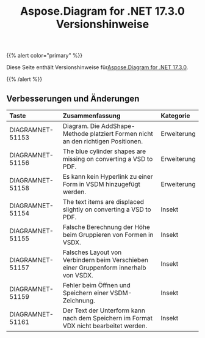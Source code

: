 ﻿---
title: Aspose.Diagram for .NET 17.3.0 Versionshinweise
type: docs
weight: 100
url: /de/net/aspose-diagram-for-net-17-3-0-release-notes/
---
{{% alert color="primary" %}} 

 Diese Seite enthält Versionshinweise für[Aspose.Diagram for .NET 17.3.0](https://www.nuget.org/packages/Aspose.Diagram/17.3.0).

{{% /alert %}} 
## **Verbesserungen und Änderungen**

|**Taste**|**Zusammenfassung**|**Kategorie**|
|:- |:- |:- |
|DIAGRAMNET-51153|Diagram. Die AddShape-Methode platziert Formen nicht an den richtigen Positionen.|Erweiterung|
|DIAGRAMNET-51156|The blue cylinder shapes are missing on converting a VSD to PDF.|Erweiterung|
|DIAGRAMNET-51158|Es kann kein Hyperlink zu einer Form in VSDM hinzugefügt werden.|Erweiterung|
|DIAGRAMNET-51154|The text items are displaced slightly on converting a VSD to PDF.|Insekt|
|DIAGRAMNET-51155|Falsche Berechnung der Höhe beim Gruppieren von Formen in VSDX.|Insekt|
|DIAGRAMNET-51157 |Falsches Layout von Verbindern beim Verschieben einer Gruppenform innerhalb von VSDX.|Insekt|
|DIAGRAMNET-51159|Fehler beim Öffnen und Speichern einer VSDM-Zeichnung.|Insekt|
|DIAGRAMNET-51161|Der Text der Unterform kann nach dem Speichern im Format VDX nicht bearbeitet werden.|Insekt|

